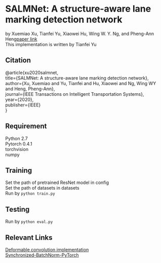 SALMNet: A structure-aware lane marking detection network
======
by Xuemiao Xu, Tianfei Yu, Xiaowei Hu, Wing W. Y. Ng, and Pheng-Ann Heng[paper link](https://ieeexplore.ieee.org/abstract/document/9061152)<br>
This implementation is written by Tianfei Yu<br>

Citation
-----
@article{xu2020salmnet,<br>
  title={SALMNet: A structure-aware lane marking detection network},<br>
  author={Xu, Xuemiao and Yu, Tianfei and Hu, Xiaowei and Ng, Wing WY and Heng, Pheng-Ann},<br>
  journal={IEEE Transactions on Intelligent Transportation Systems},<br>
  year={2020},<br>
  publisher={IEEE}<br>
}<br>

Requirement
-----
Python 2.7<br>
Pytorch 0.4.1<br>
torchvision<br>
numpy<br>

Training
-----
Set the path of pretrained ResNet model in config<br>
Set the path of datasets in datasets<br>
Run by `python train.py`<br>

Testing
-----
Run by `python eval.py`<br>

Relevant Links
-----
[Deformable convolution implementation](https://github.com/1zb/deformable-convolution-pytorch)<br>
[Synchronized-BatchNorm-PyTorch](https://github.com/vacancy/Synchronized-BatchNorm-PyTorch)<br>

